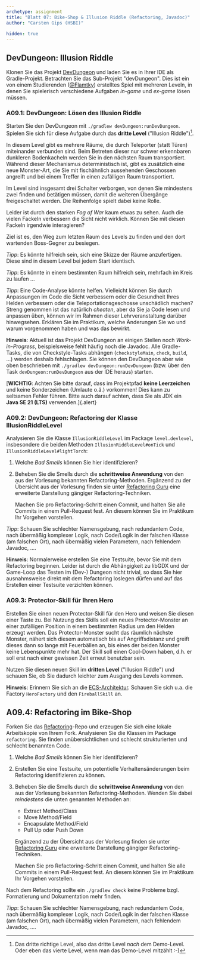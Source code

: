 ```yaml
---
archetype: assignment
title: "Blatt 07: Bike-Shop & Illusion Riddle (Refactoring, Javadoc)"
author: "Carsten Gips (HSBI)"

hidden: true
---
```


<!--  pandoc -s -f markdown -t markdown+smart-grid_tables-multiline_tables-simple_tables --columns=94 --reference-links=true  b09.md  -o xxx.md  -->

## DevDungeon: Illusion Riddle

Klonen Sie das Projekt [DevDungeon] und laden Sie es in Ihrer IDE als Gradle-Projekt.
Betrachten Sie das Sub-Projekt "devDungeon". Dies ist ein von einem Studierenden ([\@Flamtky])
erstelltes Spiel mit mehreren Leveln, in denen Sie spielerisch verschiedene Aufgaben *in-game*
und *ex-game* lösen müssen.

### A09.1: DevDungeon: Lösen des Illusion Riddle

Starten Sie den DevDungeon mit `./gradlew devDungeon:runDevDungeon`. Spielen Sie sich für
diese Aufgabe durch das **dritte Level** ("Illusion Riddle")[^1].

In diesem Level gibt es mehrere Räume, die durch Teleporter (statt Türen) miteinander
verbunden sind. Beim Betreten dieser nur schwer erkennbaren dunkleren Bodenkacheln werden Sie
in den nächsten Raum transportiert. Während dieser Mechanismus deterministisch ist, gibt es
zusätzlich eine neue Monster-Art, die Sie mit fischähnlich aussehenden Geschossen angreift und
bei einem Treffer in einen zufälligen Raum transportiert.

Im Level sind insgesamt drei Schalter verborgen, von denen Sie mindestens zwei finden und
betätigen müssen, damit die weiteren Übergänge freigeschaltet werden. Die Reihenfolge spielt
dabei keine Rolle.

Leider ist durch den starken *Fog of War* kaum etwas zu sehen. Auch die vielen Fackeln
verbessern die Sicht nicht wirklich. Können Sie mit diesen Fackeln irgendwie interagieren?

Ziel ist es, den Weg zum letzten Raum des Levels zu finden und den dort wartenden Boss-Gegner
zu besiegen.

*Tipp*: Es könnte hilfreich sein, sich eine Skizze der Räume anzufertigen. Diese sind in
diesem Level bei jedem Start identisch.

*Tipp*: Es könnte in einem bestimmten Raum hilfreich sein, mehrfach im Kreis zu laufen ...

*Tipp*: Eine Code-Analyse könnte helfen. Vielleicht können Sie durch Anpassungen im Code die
Sicht verbessern oder die Gesundheit Ihres Helden verbessern oder die Teleportationsgeschosse
unschädlich machen? Streng genommen ist das natürlich *cheaten*, aber da Sie ja Code lesen und
anpassen üben, können wir im Rahmen dieser Lehrveranstaltung darüber hinwegsehen. Erklären Sie
im Praktikum, welche Änderungen Sie wo und warum vorgenommen haben und was das bewirkt.

**Hinweis**: Aktuell ist das Projekt DevDungeon an einigen Stellen noch *Work-in-Progress*,
beispielsweise fehlt häufig noch die Javadoc. Alle Gradle-Tasks, die von Checkstyle-Tasks
abhängen (`checkstyleMain`, `check`, `build`, ...) werden deshalb fehlschlagen. Sie können den
DevDungeon aber wie oben beschrieben mit `./gradlew devDungeon:runDevDungeon` (bzw. über den
Task `devDungeon:runDevDungeon` aus der IDE heraus) starten.

[**WICHTIG**: Achten Sie bitte darauf, dass im Projektpfad **keine Leerzeichen** und keine
Sonderzeichen (Umlaute o.ä.) vorkommen! Dies kann zu seltsamen Fehler führen. Bitte auch
darauf achten, dass Sie als JDK ein **Java SE 21 (LTS)** verwenden.]{.alert}

### A09.2: DevDungeon: Refactoring der Klasse IllusionRiddleLevel

Analysieren Sie die Klasse `IllusionRiddleLevel` im Package `level.devlevel`, insbesondere die
beiden Methoden `IllusionRiddleLevel#onTick` und `IllusionRiddleLevel#lightTorch`:

1.  Welche *Bad Smells* können Sie hier identifizieren?

2.  Beheben Sie die Smells durch die **schrittweise Anwendung** von den aus der Vorlesung
    bekannten Refactoring-Methoden. Ergänzend zu der Übersicht aus der Vorlesung finden sie
    unter [Refactoring Guru] eine erweiterte Darstellung gängiger Refactoring-Techniken.

    Machen Sie pro Refactoring-Schritt einen Commit, und halten Sie alle Commits in einem
    Pull-Request fest. An diesem können Sie im Praktikum Ihr Vorgehen vorstellen.

*Tipp*: Schauen Sie schlechter Namensgebung, nach redundantem Code, nach übermäßig komplexer
Logik, nach Code/Logik in der falschen Klasse (am falschen Ort), nach übermäßig vielen
Parametern, nach fehlendem Javadoc, ....

**Hinweis**: Normalerweise erstellen Sie eine Testsuite, bevor Sie mit dem Refactoring
beginnen. Leider ist durch die Abhängigkeit zu libGDX und der Game-Loop das Testen im (Dev-)
Dungeon nicht trivial, so dass Sie hier ausnahmsweise direkt mit dem Refactoring loslegen
dürfen und auf das Erstellen einer Testsuite verzichten können.

### A09.3: Protector-Skill für Ihren Hero

Erstellen Sie einen neuen Protector-Skill für den Hero und weisen Sie diesen einer Taste zu.
Bei Nutzung des Skills soll ein neues Protector-Monster an einer zufälligen Position in einem
bestimmten Radius um den Helden erzeugt werden. Das Protector-Monster sucht das räumlich
nächste Monster, nähert sich diesem automatisch bis auf Angriffsdistanz und greift dieses dann
so lange mit Feuerbällen an, bis eines der beiden Monster keine Lebenspunkte mehr hat. Der
Skill soll einen Cool-Down haben, d.h. er soll erst nach einer gewissen Zeit erneut benutzbar
sein.

Nutzen Sie diesen neuen Skill im **dritten Level** ("Illusion Riddle") und schauen Sie, ob Sie
dadurch leichter zum Ausgang des Levels kommen.

**Hinweis**: Erinnern Sie sich an die [ECS-Architektur]. Schauen Sie sich u.a. die Factory
`HeroFactory` und den `FireballSkill` an.

## A09.4: Refactoring im Bike-Shop

Forken Sie das [Refactoring]-Repo und erzeugen Sie sich eine lokale Arbeitskopie von Ihrem
Fork. Analysieren Sie die Klassen im Package `refactoring`. Sie finden unübersichtlichen und
schlecht strukturierten und schlecht benannten Code.

1.  Welche *Bad Smells* können Sie hier identifizieren?

2.  Erstellen Sie eine Testsuite, um potentielle Verhaltensänderungen beim Refactoring
    identifizieren zu können.

3.  Beheben Sie die Smells durch die **schrittweise Anwendung** von den aus der Vorlesung
    bekannten Refactoring-Methoden. Wenden Sie dabei *mindestens* die unten genannten Methoden
    an:

    -   Extract Method/Class
    -   Move Method/Field
    -   Encapsulate Method/Field
    -   Pull Up oder Push Down

    Ergänzend zu der Übersicht aus der Vorlesung finden sie unter [Refactoring Guru] eine
    erweiterte Darstellung gängiger Refactoring-Techniken.

    Machen Sie pro Refactoring-Schritt einen Commit, und halten Sie alle Commits in einem
    Pull-Request fest. An diesem können Sie im Praktikum Ihr Vorgehen vorstellen.

Nach dem Refactoring sollte ein `./gradlew check` keine Probleme bzgl. Formatierung und
Dokumentation mehr finden.

*Tipp*: Schauen Sie schlechter Namensgebung, nach redundantem Code, nach übermäßig komplexer
Logik, nach Code/Logik in der falschen Klasse (am falschen Ort), nach übermäßig vielen
Parametern, nach fehlendem Javadoc, ....

[^1]: Das dritte richtige Level, also das dritte Level *nach* dem Demo-Level. Oder eben das
    vierte Level, wenn man das Demo-Level mitzählt :-)

  [DevDungeon]: https://github.com/Dungeon-CampusMinden/dev-dungeon
  [\@Flamtky]: https://github.com/Flamtky
  [Refactoring Guru]: https://refactoring.guru/refactoring/techniques
  [ECS-Architektur]: ../lecture/misc/dungeon.md
  [Refactoring]: https://github.com/Programmiermethoden-CampusMinden/prog2_ybel_refactoring
